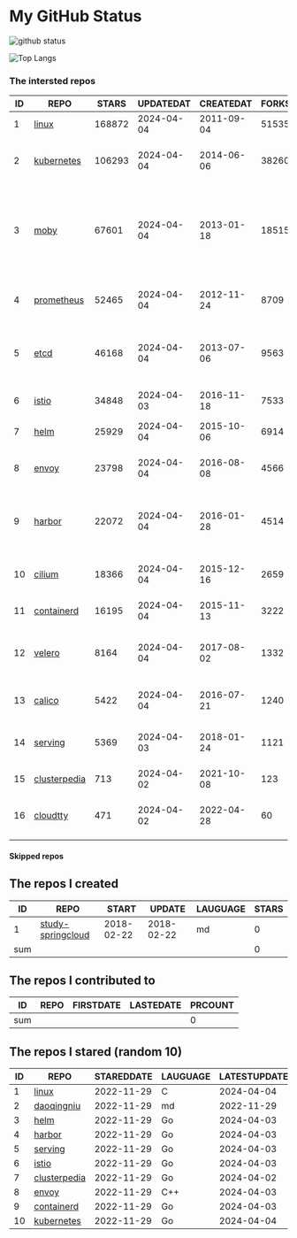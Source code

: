 # My GitHub Status

<img src="https://github-readme-stats-1.yihong0618.vercel.app/api?username=daoqingniu&show_icons=true&&&hide_title=true&count_private=true" alt="github status" />

![Top Langs](https://github-readme-stats-1.yihong0618.vercel.app/api/top-langs/?username=daoqingniu&layout=compact)

<!--START_SECTION:github_repos-->
### The intersted repos
| ID |                              REPO                               | STARS  | UPDATEDAT  | CREATEDAT  | FORKSCOUNT |                                                DESCRIPTIONS                                                |
|----|-----------------------------------------------------------------|--------|------------|------------|------------|------------------------------------------------------------------------------------------------------------|
|  1 | [linux](https://github.com/torvalds/linux)                      | 168872 | 2024-04-04 | 2011-09-04 |      51535 | Linux kernel source tree                                                                                   |
|  2 | [kubernetes](https://github.com/kubernetes/kubernetes)          | 106293 | 2024-04-04 | 2014-06-06 |      38260 | Production-Grade Container Scheduling and Management                                                       |
|  3 | [moby](https://github.com/moby/moby)                            |  67601 | 2024-04-04 | 2013-01-18 |      18515 | The Moby Project - a collaborative project for the container ecosystem to assemble container-based systems |
|  4 | [prometheus](https://github.com/prometheus/prometheus)          |  52465 | 2024-04-04 | 2012-11-24 |       8709 | The Prometheus monitoring system and time series database.                                                 |
|  5 | [etcd](https://github.com/etcd-io/etcd)                         |  46168 | 2024-04-04 | 2013-07-06 |       9563 | Distributed reliable key-value store for the most critical data of a distributed system                    |
|  6 | [istio](https://github.com/istio/istio)                         |  34848 | 2024-04-03 | 2016-11-18 |       7533 | Connect, secure, control, and observe services.                                                            |
|  7 | [helm](https://github.com/helm/helm)                            |  25929 | 2024-04-04 | 2015-10-06 |       6914 | The Kubernetes Package Manager                                                                             |
|  8 | [envoy](https://github.com/envoyproxy/envoy)                    |  23798 | 2024-04-04 | 2016-08-08 |       4566 | Cloud-native high-performance edge/middle/service proxy                                                    |
|  9 | [harbor](https://github.com/goharbor/harbor)                    |  22072 | 2024-04-04 | 2016-01-28 |       4514 | An open source trusted cloud native registry project that stores, signs, and scans content.                |
| 10 | [cilium](https://github.com/cilium/cilium)                      |  18366 | 2024-04-04 | 2015-12-16 |       2659 | eBPF-based Networking, Security, and Observability                                                         |
| 11 | [containerd](https://github.com/containerd/containerd)          |  16195 | 2024-04-04 | 2015-11-13 |       3222 | An open and reliable container runtime                                                                     |
| 12 | [velero](https://github.com/vmware-tanzu/velero)                |   8164 | 2024-04-04 | 2017-08-02 |       1332 | Backup and migrate Kubernetes applications and their persistent volumes                                    |
| 13 | [calico](https://github.com/projectcalico/calico)               |   5422 | 2024-04-04 | 2016-07-21 |       1240 | Cloud native networking and network security                                                               |
| 14 | [serving](https://github.com/knative/serving)                   |   5369 | 2024-04-03 | 2018-01-24 |       1121 | Kubernetes-based, scale-to-zero, request-driven compute                                                    |
| 15 | [clusterpedia](https://github.com/clusterpedia-io/clusterpedia) |    713 | 2024-04-02 | 2021-10-08 |        123 | The Encyclopedia of Kubernetes clusters                                                                    |
| 16 | [cloudtty](https://github.com/cloudtty/cloudtty)                |    471 | 2024-04-02 | 2022-04-28 |         60 | A Friendly Kubernetes CloudShell (Web Terminal) !                                                          |



#### Skipped repos
<!--END_SECTION:github_repos-->

<!--START_SECTION:my_github-->
## The repos I created
| ID  |                                 REPO                                 |   START    |   UPDATE   | LAUGUAGE | STARS |
|-----|----------------------------------------------------------------------|------------|------------|----------|-------|
|   1 | [study-springcloud](https://github.com/daoqingniu/study-springcloud) | 2018-02-22 | 2018-02-22 | md       |     0 |
| sum |                                                                      |            |            |          |     0 |

## The repos I contributed to
| ID  | REPO | FIRSTDATE | LASTEDATE | PRCOUNT |
|-----|------|-----------|-----------|---------|
| sum |      |           |           |       0 |

## The repos I stared (random 10)
| ID |                              REPO                               | STAREDDATE | LAUGUAGE | LATESTUPDATE |
|----|-----------------------------------------------------------------|------------|----------|--------------|
|  1 | [linux](https://github.com/torvalds/linux)                      | 2022-11-29 | C        | 2024-04-04   |
|  2 | [daoqingniu](https://github.com/daoqingniu/daoqingniu)          | 2022-11-29 | md       | 2022-11-29   |
|  3 | [helm](https://github.com/helm/helm)                            | 2022-11-29 | Go       | 2024-04-03   |
|  4 | [harbor](https://github.com/goharbor/harbor)                    | 2022-11-29 | Go       | 2024-04-03   |
|  5 | [serving](https://github.com/knative/serving)                   | 2022-11-29 | Go       | 2024-04-03   |
|  6 | [istio](https://github.com/istio/istio)                         | 2022-11-29 | Go       | 2024-04-03   |
|  7 | [clusterpedia](https://github.com/clusterpedia-io/clusterpedia) | 2022-11-29 | Go       | 2024-04-02   |
|  8 | [envoy](https://github.com/envoyproxy/envoy)                    | 2022-11-29 | C++      | 2024-04-03   |
|  9 | [containerd](https://github.com/containerd/containerd)          | 2022-11-29 | Go       | 2024-04-03   |
| 10 | [kubernetes](https://github.com/kubernetes/kubernetes)          | 2022-11-29 | Go       | 2024-04-04   |

<!--END_SECTION:my_github-->
